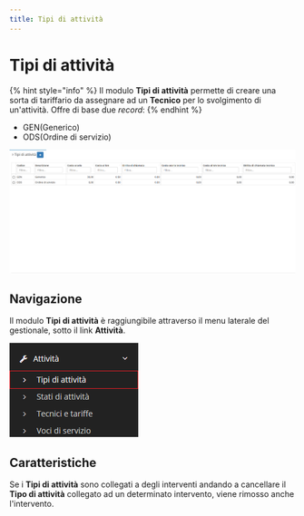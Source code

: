 ```yaml
---
title: Tipi di attività
---
```


# Tipi di attività

{% hint style="info" %}
Il modulo **Tipi di attività** permette di creare una sorta di tariffario da assegnare ad un **Tecnico** per lo svolgimento di un'attività. Offre di base due _record_:
{% endhint %}

* GEN\(Generico\)
* ODS\(Ordine di servizio\)

![Screenshot interfaccia tipi di attivit&#xE0;](../../../../.gitbook/assets/recordtipidiattivita.PNG)

## Navigazione

Il modulo **Tipi di attività** è raggiungibile attraverso il menu laterale del gestionale, sotto il link **Attività**.

![Screenshot navigazione tipi di attiviti&#xE0;](../../../../.gitbook/assets/navigazionetipidiattivita.PNG)

## Caratteristiche

Se i **Tipi di attività** sono collegati a degli interventi andando a cancellare il **Tipo di attività** collegato ad un determinato intervento, viene rimosso anche l'intervento.

